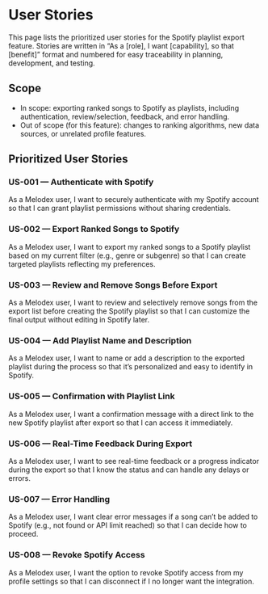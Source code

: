# User Stories

This page lists the prioritized user stories for the Spotify playlist export feature. Stories are written in “As a [role], I want [capability], so that [benefit]” format and numbered for easy traceability in planning, development, and testing.

## Scope

- In scope: exporting ranked songs to Spotify as playlists, including authentication, review/selection, feedback, and error handling.
- Out of scope (for this feature): changes to ranking algorithms, new data sources, or unrelated profile features.

## Prioritized User Stories

### US-001 — Authenticate with Spotify
As a Melodex user, I want to securely authenticate with my Spotify account so that I can grant playlist permissions without sharing credentials.

### US-002 — Export Ranked Songs to Spotify
As a Melodex user, I want to export my ranked songs to a Spotify playlist based on my current filter (e.g., genre or subgenre) so that I can create targeted playlists reflecting my preferences.

### US-003 — Review and Remove Songs Before Export
As a Melodex user, I want to review and selectively remove songs from the export list before creating the Spotify playlist so that I can customize the final output without editing in Spotify later.

### US-004 — Add Playlist Name and Description
As a Melodex user, I want to name or add a description to the exported playlist during the process so that it’s personalized and easy to identify in Spotify.

### US-005 — Confirmation with Playlist Link
As a Melodex user, I want a confirmation message with a direct link to the new Spotify playlist after export so that I can access it immediately.

### US-006 — Real-Time Feedback During Export
As a Melodex user, I want to see real-time feedback or a progress indicator during the export so that I know the status and can handle any delays or errors.

### US-007 — Error Handling
As a Melodex user, I want clear error messages if a song can’t be added to Spotify (e.g., not found or API limit reached) so that I can decide how to proceed.

### US-008 — Revoke Spotify Access
As a Melodex user, I want the option to revoke Spotify access from my profile settings so that I can disconnect if I no longer want the integration.
